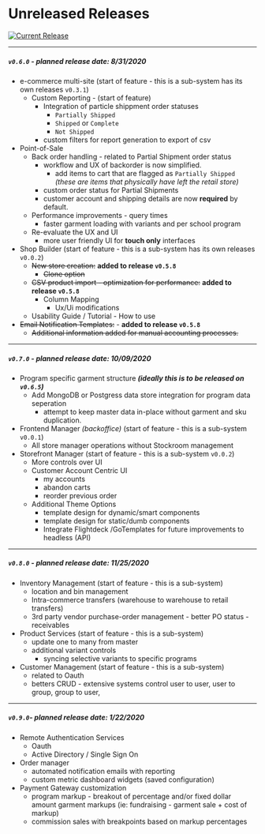 # Unreleased Releases
[![Current Release](https://img.shields.io/github/release/epluno/changelog.svg?style=for-the-badge&logo=github&logoColor=white&colorA=101119&colorB=00b586)](https://github.com/epluno/changelog/releases/latest)

---

##### `v0.6.0` -  planned release date: 8/31/2020

* e-commerce multi-site (start of feature - this is a sub-system has its own releases `v0.3.1`)
  - Custom Reporting - (start of feature)
    - Integration of particle shippment order statuses
      - `Partially Shipped`
      - `Shipped` or `Complete`
      - `Not Shipped`
    - custom filters for report generation to export of csv
* Point-of-Sale
  - Back order handling - related to Partial Shipment order status
    - workflow and UX of backorder is now simplified.
      - add items to cart that are flagged as `Partially Shipped` _(these are items that physically have left the retail store)_
    - custom order status for Partial Shipments
    - customer account and shipping details are now **required** by default.
  - Performance improvements - query times
    - faster garment loading with variants and per school program
  - Re-evaluate the UX and UI
    - more user friendly UI for **touch only** interfaces
* Shop Builder (start of feature - this is a sub-system has its own releases  `v0.0.2`) 
  * ~~New store creation:~~ **added to release `v0.5.8`**
    - ~~Clone option~~
  * ~~CSV product import - optimization for performance:~~ **added to release `v0.5.8`**
    - Column Mapping
      - Ux/Ui modifications
  * Usability Guide / Tutorial - How to use
* ~~Email Notification Templates:~~ - **added to release `v0.5.8`**
  * ~~Additional information added for manual accounting processes.~~

---

##### `v0.7.0` -  planned release date: 10/09/2020

* Program specific garment structure **_(ideally this is to be released on `v0.6.5`)_**
  - Add MongoDB or Postgress data store integration for program data seperation
    - attempt to keep master data in-place without garment and sku duplication.
* Frontend Manager _(backoffice)_ (start of feature - this is a sub-system `v0.0.1`)
  * All store manager operations  without Stockroom management
* Storefront Manager (start of feature - this is a sub-system `v0.0.2`)
  * More controls over UI
  * Customer Account Centric UI
    * my accounts
    * abandon carts
    * reorder previous order
  * Additional Theme Options
    * template design for dynamic/smart components
    * template design for static/dumb components
    * Integrate Flightdeck /GoTemplates for future improvements to headless (API)

---

##### `v0.8.0` -  planned release date: 11/25/2020

* Inventory Management (start of feature - this is a sub-system)
  * location and bin management 
  * Intra-commerce transfers (warehouse to warehouse to retail transfers)
  * 3rd party vendor purchase-order management - better PO status - receivables 
* Product Services (start of feature - this is a sub-system)
  * update one to many from master
  * additional variant controls 
    * syncing selective variants to specific programs
* Customer Management (start of feature - this is a sub-system)
  * related to Oauth
  * betters CRUD - extensive systems control user to user, user to group, group to user, 

---

##### `v0.9.0`-  planned release date: 1/22/2020

* Remote Authentication Services
  * Oauth 
  * Active Directory / Single Sign On
* Order manager
  * automated notification emails with reporting 
  * custom metric dashboard widgets (saved configuration)
* Payment Gateway customization
  * program markup - breakout of percentage and/or fixed dollar amount garment markups (ie: fundraising - garment sale + cost of markup)
  * commission sales with breakpoints based on markup percentages

